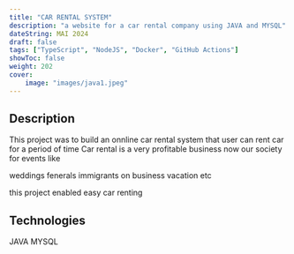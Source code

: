 ```yaml
---
title: "CAR RENTAL SYSTEM"
description: "a website for a car rental company using JAVA and MYSQL"
dateString: MAI 2024
draft: false
tags: ["TypeScript", "NodeJS", "Docker", "GitHub Actions"]
showToc: false
weight: 202
cover:
    image: "images/java1.jpeg"
--- 
```



## Description
This project was to build an onnline car rental system that user can rent car for a period of time 
Car rental is a very profitable business now our society  for events like

weddings
fenerals
immigrants on business 
vacation
etc

this project enabled easy car renting

 
## Technologies
JAVA
MYSQL